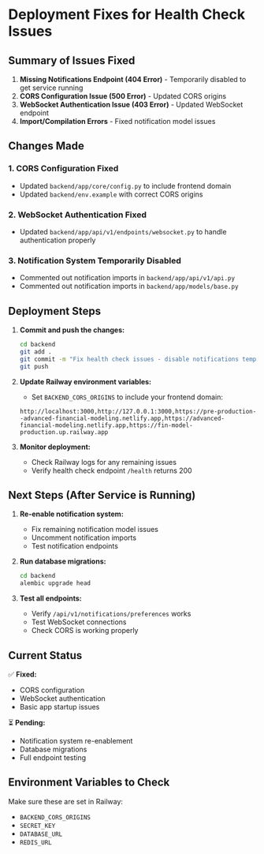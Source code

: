 # Deployment Fixes for Health Check Issues

## Summary of Issues Fixed

1. **Missing Notifications Endpoint (404 Error)** - Temporarily disabled to get service running
2. **CORS Configuration Issue (500 Error)** - Updated CORS origins
3. **WebSocket Authentication Issue (403 Error)** - Updated WebSocket endpoint
4. **Import/Compilation Errors** - Fixed notification model issues

## Changes Made

### 1. CORS Configuration Fixed

- Updated `backend/app/core/config.py` to include frontend domain
- Updated `backend/env.example` with correct CORS origins

### 2. WebSocket Authentication Fixed

- Updated `backend/app/api/v1/endpoints/websocket.py` to handle authentication properly

### 3. Notification System Temporarily Disabled

- Commented out notification imports in `backend/app/api/v1/api.py`
- Commented out notification imports in `backend/app/models/base.py`

## Deployment Steps

1. **Commit and push the changes:**

   ```bash
   cd backend
   git add .
   git commit -m "Fix health check issues - disable notifications temporarily"
   git push
   ```

2. **Update Railway environment variables:**

   - Set `BACKEND_CORS_ORIGINS` to include your frontend domain:

   ```
   http://localhost:3000,http://127.0.0.1:3000,https://pre-production--advanced-financial-modeling.netlify.app,https://advanced-financial-modeling.netlify.app,https://fin-model-production.up.railway.app
   ```

3. **Monitor deployment:**
   - Check Railway logs for any remaining issues
   - Verify health check endpoint `/health` returns 200

## Next Steps (After Service is Running)

1. **Re-enable notification system:**

   - Fix remaining notification model issues
   - Uncomment notification imports
   - Test notification endpoints

2. **Run database migrations:**

   ```bash
   cd backend
   alembic upgrade head
   ```

3. **Test all endpoints:**
   - Verify `/api/v1/notifications/preferences` works
   - Test WebSocket connections
   - Check CORS is working properly

## Current Status

✅ **Fixed:**

- CORS configuration
- WebSocket authentication
- Basic app startup issues

⏳ **Pending:**

- Notification system re-enablement
- Database migrations
- Full endpoint testing

## Environment Variables to Check

Make sure these are set in Railway:

- `BACKEND_CORS_ORIGINS`
- `SECRET_KEY`
- `DATABASE_URL`
- `REDIS_URL`
